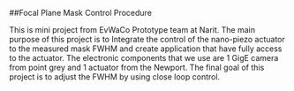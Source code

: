 ##Focal Plane Mask Control Procedure

This is mini project from EvWaCo Prototype team at Narit. The main purpose of this project is to Integrate the control of the nano-piezo actuator to the measured mask FWHM and create application that have fully access to the actuator. The electronic components that we use are 1 GigE camera from point grey and 1 actuator from the Newport. The final goal of this project is to adjust the FWHM by using close loop control.






